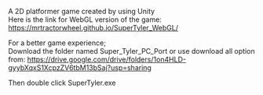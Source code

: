 A 2D platformer game created by using Unity                                                                                                                                                    
Here is the link for WebGL version of the game: https://mrtractorwheel.github.io/SuperTyler_WebGL/       



For a better game experience;                                                                                                                                                                                                              
  Download the folder named Super_Tyler_PC_Port or use download all option from: https://drive.google.com/drive/folders/1on4HLD-gyybXqxS1XcpzZV6tbM13bSaj?usp=sharing
  
Then double click SuperTyler.exe
